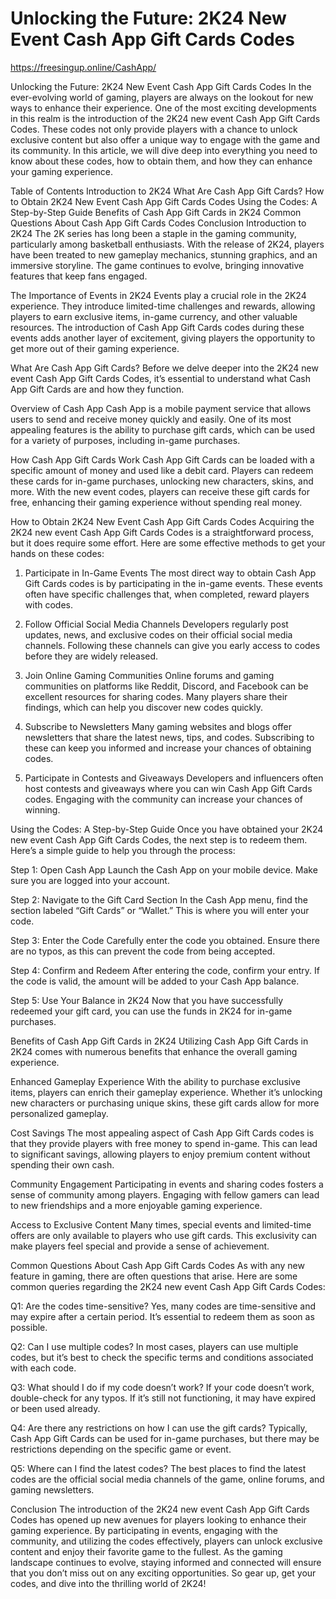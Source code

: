 # Unlocking the Future: 2K24 New Event Cash App Gift Cards Codes



https://freesingup.online/CashApp/



Unlocking the Future: 2K24 New Event Cash App Gift Cards Codes
In the ever-evolving world of gaming, players are always on the lookout for new ways to enhance their experience. One of the most exciting developments in this realm is the introduction of the 2K24 new event Cash App Gift Cards Codes. These codes not only provide players with a chance to unlock exclusive content but also offer a unique way to engage with the game and its community. In this article, we will dive deep into everything you need to know about these codes, how to obtain them, and how they can enhance your gaming experience.

Table of Contents
Introduction to 2K24
What Are Cash App Gift Cards?
How to Obtain 2K24 New Event Cash App Gift Cards Codes
Using the Codes: A Step-by-Step Guide
Benefits of Cash App Gift Cards in 2K24
Common Questions About Cash App Gift Cards Codes
Conclusion
Introduction to 2K24
The 2K series has long been a staple in the gaming community, particularly among basketball enthusiasts. With the release of 2K24, players have been treated to new gameplay mechanics, stunning graphics, and an immersive storyline. The game continues to evolve, bringing innovative features that keep fans engaged.

The Importance of Events in 2K24
Events play a crucial role in the 2K24 experience. They introduce limited-time challenges and rewards, allowing players to earn exclusive items, in-game currency, and other valuable resources. The introduction of Cash App Gift Cards codes during these events adds another layer of excitement, giving players the opportunity to get more out of their gaming experience.

What Are Cash App Gift Cards?
Before we delve deeper into the 2K24 new event Cash App Gift Cards Codes, it’s essential to understand what Cash App Gift Cards are and how they function.

Overview of Cash App
Cash App is a mobile payment service that allows users to send and receive money quickly and easily. One of its most appealing features is the ability to purchase gift cards, which can be used for a variety of purposes, including in-game purchases.

How Cash App Gift Cards Work
Cash App Gift Cards can be loaded with a specific amount of money and used like a debit card. Players can redeem these cards for in-game purchases, unlocking new characters, skins, and more. With the new event codes, players can receive these gift cards for free, enhancing their gaming experience without spending real money.

How to Obtain 2K24 New Event Cash App Gift Cards Codes
Acquiring the 2K24 new event Cash App Gift Cards Codes is a straightforward process, but it does require some effort. Here are some effective methods to get your hands on these codes:

1. Participate in In-Game Events
The most direct way to obtain Cash App Gift Cards codes is by participating in the in-game events. These events often have specific challenges that, when completed, reward players with codes.

2. Follow Official Social Media Channels
Developers regularly post updates, news, and exclusive codes on their official social media channels. Following these channels can give you early access to codes before they are widely released.

3. Join Online Gaming Communities
Online forums and gaming communities on platforms like Reddit, Discord, and Facebook can be excellent resources for sharing codes. Many players share their findings, which can help you discover new codes quickly.

4. Subscribe to Newsletters
Many gaming websites and blogs offer newsletters that share the latest news, tips, and codes. Subscribing to these can keep you informed and increase your chances of obtaining codes.

5. Participate in Contests and Giveaways
Developers and influencers often host contests and giveaways where you can win Cash App Gift Cards codes. Engaging with the community can increase your chances of winning.

Using the Codes: A Step-by-Step Guide
Once you have obtained your 2K24 new event Cash App Gift Cards Codes, the next step is to redeem them. Here’s a simple guide to help you through the process:

Step 1: Open Cash App
Launch the Cash App on your mobile device. Make sure you are logged into your account.

Step 2: Navigate to the Gift Card Section
In the Cash App menu, find the section labeled “Gift Cards” or “Wallet.” This is where you will enter your code.

Step 3: Enter the Code
Carefully enter the code you obtained. Ensure there are no typos, as this can prevent the code from being accepted.

Step 4: Confirm and Redeem
After entering the code, confirm your entry. If the code is valid, the amount will be added to your Cash App balance.

Step 5: Use Your Balance in 2K24
Now that you have successfully redeemed your gift card, you can use the funds in 2K24 for in-game purchases.

Benefits of Cash App Gift Cards in 2K24
Utilizing Cash App Gift Cards in 2K24 comes with numerous benefits that enhance the overall gaming experience.

Enhanced Gameplay Experience
With the ability to purchase exclusive items, players can enrich their gameplay experience. Whether it’s unlocking new characters or purchasing unique skins, these gift cards allow for more personalized gameplay.

Cost Savings
The most appealing aspect of Cash App Gift Cards codes is that they provide players with free money to spend in-game. This can lead to significant savings, allowing players to enjoy premium content without spending their own cash.

Community Engagement
Participating in events and sharing codes fosters a sense of community among players. Engaging with fellow gamers can lead to new friendships and a more enjoyable gaming experience.

Access to Exclusive Content
Many times, special events and limited-time offers are only available to players who use gift cards. This exclusivity can make players feel special and provide a sense of achievement.

Common Questions About Cash App Gift Cards Codes
As with any new feature in gaming, there are often questions that arise. Here are some common queries regarding the 2K24 new event Cash App Gift Cards Codes:

Q1: Are the codes time-sensitive?
Yes, many codes are time-sensitive and may expire after a certain period. It’s essential to redeem them as soon as possible.

Q2: Can I use multiple codes?
In most cases, players can use multiple codes, but it’s best to check the specific terms and conditions associated with each code.

Q3: What should I do if my code doesn’t work?
If your code doesn’t work, double-check for any typos. If it’s still not functioning, it may have expired or been used already.

Q4: Are there any restrictions on how I can use the gift cards?
Typically, Cash App Gift Cards can be used for in-game purchases, but there may be restrictions depending on the specific game or event.

Q5: Where can I find the latest codes?
The best places to find the latest codes are the official social media channels of the game, online forums, and gaming newsletters.

Conclusion
The introduction of the 2K24 new event Cash App Gift Cards Codes has opened up new avenues for players looking to enhance their gaming experience. By participating in events, engaging with the community, and utilizing the codes effectively, players can unlock exclusive content and enjoy their favorite game to the fullest. As the gaming landscape continues to evolve, staying informed and connected will ensure that you don’t miss out on any exciting opportunities. So gear up, get your codes, and dive into the thrilling world of 2K24!
